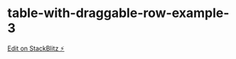 # table-with-draggable-row-example-3

[Edit on StackBlitz ⚡️](https://stackblitz.com/edit/angular-ivy-t9srjr)